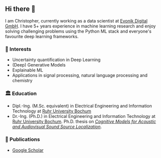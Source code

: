 ## Hi there :partying_face:

I am Christopher, currently working as a data scientist at [Evonik Digital GmbH](https://digital.evonik.com/). I have 5+ years experience in machine learning research and enjoy solving challenging problems using the Python ML stack and everyone's favourite deep learning frameworks.

### :microscope: Interests

* Uncertainty quantification in Deep Learning
* (Deep) Generative Models
* Explainable ML
* Applications in signal processing, natural language processing and chemistry

### :classical_building: Education

* Dipl.-Ing. (M.Sc. equivalent) in Electrical Engineering and Information Technology at [Ruhr University Bochum](https://etit.ruhr-uni-bochum.de/)
* Dr.-Ing. (Ph.D.) in Electrical Engineering and Information Technology at [Ruhr University Bochum](https://etit.ruhr-uni-bochum.de/). Ph.D. thesis on [*Cognitive Models for Acoustic and Audiovisual Sound Source Localization*](https://hss-opus.ub.ruhr-uni-bochum.de/opus4/frontdoor/index/index/year/2020/docId/6987).

### 📓 Publications

* [Google Scholar](https://scholar.google.de/citations?user=_4-LU5UAAAAJ&hl=de)
